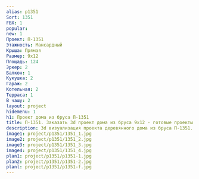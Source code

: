 ```yaml
---
alias: p1351
Sort: 1351
FBX: 1
popular: 
new: 1
Проект: П-1351
Этажность: Мансардный
Крыша: Прямая
Размер: 9х12
Площадь: 124
Эркер: 2
Балкон: 1
Кукушка: 2
Гараж: 2
Котельная: 2
Терраса: 1
В чашу: 2
layout: project
hidemenu: 1
h1: Проект дома из бруса П-1351
title: П-1351. Заказать 3d проект дома из бруса 9х12 - готовые проекты
description: 3d визуализация проекта деревянного дома из бруса П-1351. Площадь 124 м2, размер 9х12. Вы можете внести любые изменения в проект.
image1: project/p1351/1351_1.jpg
image2: project/p1351/1351_2.jpg
image3: project/p1351/1351_3.jpg
image4: project/p1351/1351_4.jpg
plan1: project/p1351/p1351-1.jpg
plan2: project/p1351/p1351-2.jpg
planl: project/p1351/p1351-f.jpg
---
```

